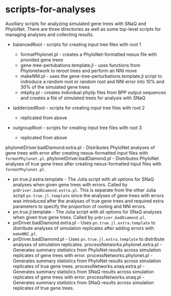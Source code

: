 # scripts-for-analyses

Auxillary scripts for analyzing simulated gene trees with SNaQ and PhyloNet. There are three directories as well as some top-level scripts for managing analyses and collecting results. 

* balancedRoot - scripts for creating input tree files with root 1
  * formatPhylonet.pl - creates a PhyloNet-formatted nexus file with provided gene trees
  * gene-tree-pertubations.template.jl - uses functions from Phylonetwork to reroot trees and perform an NNI move
  * makeNNI.pl - uses the gene-tree-perturbations.template.jl script to indroduce a random root or random root and NNI error into 10% and 30% of the simulated gene trees
  * mkphy.pl - creates individual phylip files from BPP output sequences and creates a file of simulated trees for analysis with SNaQ

* ladderizedRoot - scripts for creating input tree files with root 2
  * replicated from above

* outgroupRoot - scripts for creating input tree files with root 3
  * replicated from above

phylonetDriver.badDiamond.extra.pl - Distributes PhyloNet analyses of gene trees with error after creating nexus-formatted input files with `formatPhylonet.pl`.
phylonetDriver.badDiamond.pl - Distributes PhyloNet analyses of true gene trees after creating nexus-formatted input files with `formatPhylonet.pl`.
* pn.true.jl.extra.template - The Julia script with all options for SNaQ analyses when given gene trees with errors. Called by `pnDriver.badDiamond.extra.pl`. This is separate from the other Julia script `pn.true.jl.template` since the analyses of gene trees with errors was introduced after the analyses of true gene trees and required extra parameters to specify the proportion of rooting and NNI errors. 
* pn.true.jl.template - The Julia script with all options for SNaQ analyses when given true gene trees. Called by `pnDriver.badDiamond.pl`.
* pnDriver.badDiamond.extra.pl - Uses `pn.true.jl.extra.template` to distribute analyses of simulation replicates after adding errors with `makeNNI.pl`.
* pnDriver.badDiamond.pl - Uses `pn.true.jl.extra.template` to distribute analyses of simulation replicates.
processNetworks.phylonet.extra.pl - Generates summary statistics from PhyloNet results across simulation replicates of gene trees with error.
processNetworks.phylonet.pl - Generates summary statistics from PhyloNet results across simulation replicates of true gene trees.
processNetworks.snaq.extra.pl - Generates summary statistics from SNaQ results across simulation replicates of gene trees with error.
processNetworks.snaq.pl - Generates summary statistics from SNaQ results across simulation replicates of true gene trees.


